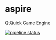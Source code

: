 # aspire
QtQuick Game Engine


[![pipeline status](https://gitlab.com/amshelley86/aspire/badges/main/pipeline.svg)](https://gitlab.com/amshelley86/aspire/-/commits/main)